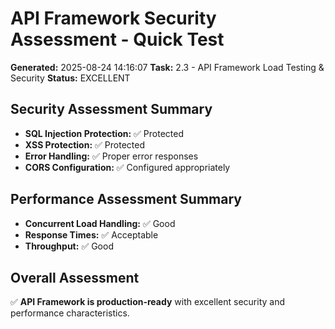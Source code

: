 # API Framework Security Assessment - Quick Test

**Generated:** 2025-08-24 14:16:07
**Task:** 2.3 - API Framework Load Testing & Security
**Status:** EXCELLENT

## Security Assessment Summary

- **SQL Injection Protection:** ✅ Protected
- **XSS Protection:** ✅ Protected
- **Error Handling:** ✅ Proper error responses
- **CORS Configuration:** ✅ Configured appropriately

## Performance Assessment Summary

- **Concurrent Load Handling:** ✅ Good
- **Response Times:** ✅ Acceptable
- **Throughput:** ✅ Good

## Overall Assessment

✅ **API Framework is production-ready** with excellent security and performance characteristics.
